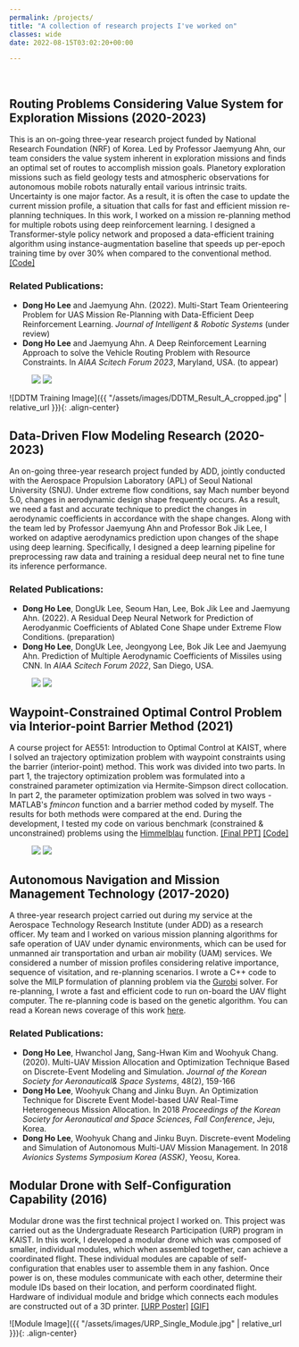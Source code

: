 ```yaml
---
permalink: /projects/
title: "A collection of research projects I've worked on"
classes: wide
date: 2022-08-15T03:02:20+00:00

---
```

<br/>

## Routing Problems Considering Value System for Exploration Missions (2020-2023)
This is an on-going three-year research project funded by National Research Foundation (NRF) of Korea. Led by Professor Jaemyung Ahn, our team considers the value system inherent in exploration missions and finds an optimal set of routes to accomplish mission goals. Planetory exploration missions such as field geology tests and atmospheric observations for autonomous mobile robots naturally entail various intrinsic traits. Uncertainty is one major factor. As a result, it is often the case to update the current mission profile, a situation that calls for fast and efficient mission re-planning techniques. In this work, I worked on a mission re-planning method for multiple robots using deep reinforcement learning. I designed a Transformer-style policy network and proposed a data-efficient training algorithm using instance-augmentation baseline that speeds up per-epoch training time by over 30% when compared to the conventional method. [[Code]](https://github.com/leedh0124/Deep-Dynamic-Transformer-Model-for-Multi-Start-Team-Orienteering-Problem)   

### Related Publications:
- **Dong Ho Lee** and Jaemyung Ahn. (2022). Multi-Start Team Orienteering Problem for UAS Mission Re-Planning with Data-Efficient Deep Reinforcement Learning. _Journal of Intelligent & Robotic Systems_ (under review)
- **Dong Ho Lee** and Jaemyung Ahn. A Deep Reinforcement Learning Approach to solve the Vehicle Routing Problem with Resource Constraints. In _AIAA Scitech Forum 2023_, Maryland, USA. (to appear)

<figure class="half">
    <img src="/assets/images/DH-Research2.jpg">
    <img src="/assets/images/DDTM_Training_cropped.jpg">
    <figcaption></figcaption>
</figure>

![DDTM Training Image]({{ "/assets/images/DDTM_Result_A_cropped.jpg" | relative_url }}){: .align-center}

## Data-Driven Flow Modeling Research (2020-2023)
An on-going three-year research project funded by ADD, jointly conducted with the Aerospace Propulsion Laboratory (APL) of Seoul National University (SNU). Under extreme flow conditions, say Mach number beyond 5.0, changes in aerodynamic design shape frequently occurs. As a result, we need a fast and accurate technique to predict the changes in aerodynamic coefficients in accordance with the shape changes. Along with the team led by Professor Jaemyung Ahn and Professor Bok Jik Lee, I worked on adaptive aerodynamics prediction upon changes of the shape using deep learning. Specifically, I designed a deep learning pipeline for preprocessing raw data and training a residual deep neural net to fine tune its inference performance. 

### Related Publications:
- **Dong Ho Lee**, DongUk Lee, Seoum Han, Lee, Bok Jik Lee and Jaemyung Ahn. (2022). A Residual Deep Neural Network for Prediction of Aerodyanmic Coefficients of Ablated Cone Shape under Extreme Flow Conditions. (preparation)
- **Dong Ho Lee**, DongUk Lee, Jeongyong Lee, Bok Jik Lee and Jaemyung Ahn. Prediction of Multiple Aerodynamic Coefficients of Missiles using CNN. In _AIAA Scitech Forum 2022_, San Diego, USA. 

<figure class="half">
    <img src="/assets/images/AIAA_DongHo_Presentation.jpg">
    <img src="/assets/images/Test Set Plot for Ca.gif">
    <figcaption></figcaption>
</figure>

## Waypoint-Constrained Optimal Control Problem via Interior-point Barrier Method (2021)
A course project for AE551: Introduction to Optimal Control at KAIST, where I solved an trajectory optimization problem with waypoint constraints using the barrier (interior-point) method. This work was divided into two parts. In part 1, the trajectory optimization problem was formulated into a constrained parameter optimization via Hermite-Simpson direct collocation. In part 2, the parameter optimization problem was solved in two ways - MATLAB's _fmincon_ function and a barrier method coded by myself. The results for both methods were compared at the end. During the development, I tested my code on various benchmark (constrained & unconstrained) problems using the [Himmelblau](https://en.wikipedia.org/wiki/Himmelblau%27s_function) function.  [[Final PPT]](/assets/files/AE551_Final_Presentation_DongHoLee_20204453_vF.pdf) [[Code]](https://github.com/leedh0124/AE551_Optimal_Control_Trajectory_Optimization_Direct_Methods)

<figure class="half">
    <img src="/assets/images/AE551_Test_Benchmark_B.jpg">
    <img src="/assets/images/AE551_Final_B.jpg">
    <figcaption></figcaption>
</figure>

## Autonomous Navigation and Mission Management Technology (2017-2020)
A three-year research project carried out during my service at the Aerospace Technology Research Institute (under ADD) as a research officer. My team and I worked on various mission planning algorithms for safe operation of UAV under dynamic environments, which can be used for unmanned air transportation and urban air mobility (UAM) services. We considered a number of mission profiles considering relative importance, sequence of visitation, and re-planning scenarios. I wrote a C++ code to solve the MILP formulation of planning problem via the [Gurobi](https://www.gurobi.com/) solver. For re-planning, I wrote a fast and efficient code to run on-board the UAV flight computer. The re-planning code is based on the genetic algorithm. You can read a Korean news coverage of this work [here](https://www.yna.co.kr/view/AKR20210511043600504).

### Related Publications:
- **Dong Ho Lee**, Hwanchol Jang, Sang-Hwan Kim and Woohyuk Chang. (2020). Multi-UAV Mission Allocation and Optimization Technique Based on Discrete-Event Modeling and Simulation. _Journal of the Korean Society for Aeronautical& Space Systems_, 48(2), 159-166
-  **Dong Ho Lee**, Woohyuk Chang and Jinku Buyn. An Optimization Technique for Discrete Event Model-based UAV Real-Time Heterogeneous Mission Allocation. In 2018 _Proceedings of the Korean Society for Aeronautical and Space Sciences, Fall Conference_, Jeju, Korea.
-  **Dong Ho Lee**, Woohyuk Chang and Jinku Buyn. Discrete-event Modeling and Simulation of Autonomous Multi-UAV Mission Management. In 2018 _Avionics Systems Symposium Korea (ASSK)_, Yeosu, Korea.

## Modular Drone with Self-Configuration Capability (2016)
Modular drone was the first technical project I worked on. This project was carried out as the Undergraduate Research Participation (URP) program in KAIST. In this work, I developed a modular drone which was composed of smaller, individual modules, which when assembled together, can achieve a coordinated flight. These individual modules are capable of self-configuration that enables user to assemble them in any fashion. Once power is on, these modules communicate with each other, determine their module IDs based on their location, and perform coordinated flight. Hardware of individual module and bridge which connects each modules are constructed out of a 3D printer. [[URP Poster]](/assets/files/URP_POSTER_MODULAR_DRONE2016.pdf) [[GIF]](/assets/images/URP_Modular_Drone_Flight_Test_AdobeExpress.gif)

![Module Image]({{ "/assets/images/URP_Single_Module.jpg" | relative_url }}){: .align-center}
